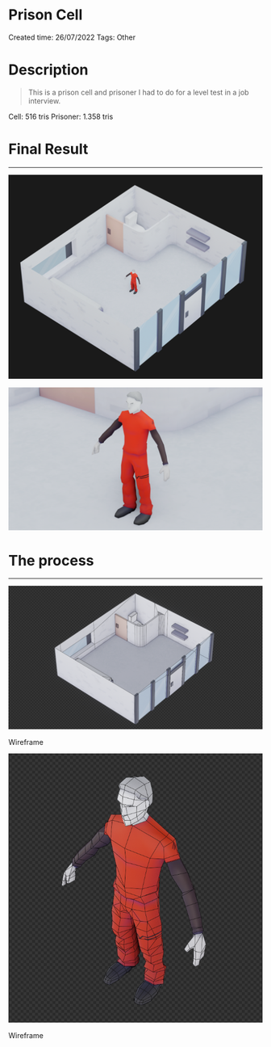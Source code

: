 # Prison Cell

Created time: 26/07/2022
Tags: Other

# Description

> This is a prison cell and prisoner I had to do for a level test in a job interview.

Cell: 516 tris
Prisoner: 1.358 tris
> 

# Final Result

---

![Render_1_low.png](Prison%20Cell%2068d648e2f6554b96a6c6949d027e2eca/Render_1_low.png)

![Render_2_low.png](Prison%20Cell%2068d648e2f6554b96a6c6949d027e2eca/Render_2_low.png)

# The process

---

![Wireframe](Prison%20Cell%2068d648e2f6554b96a6c6949d027e2eca/Render_Wireframe.png)

Wireframe

![Wireframe](Prison%20Cell%2068d648e2f6554b96a6c6949d027e2eca/Render_Wireframe_2.png)

Wireframe